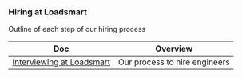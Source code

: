 ### Hiring at Loadsmart

Outline of each step of our hiring process

<!-- prettier-ignore-start -->
<!-- start_toc -->
| Doc | Overview |
|--|--|
| [Interviewing at Loadsmart](/hiring/interviewing.md#readme) | Our process to hire engineers |
<!-- end_toc -->
<!-- prettier-ignore-end -->
